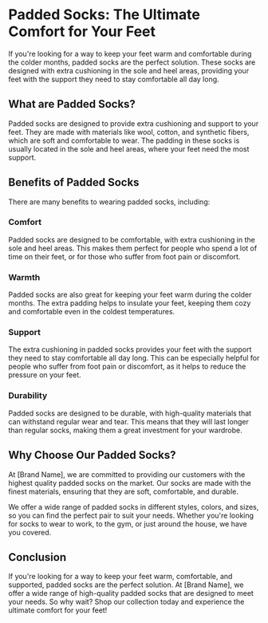 # Padded Socks: The Ultimate Comfort for Your Feet

If you're looking for a way to keep your feet warm and comfortable during the colder months, padded socks are the perfect solution. These socks are designed with extra cushioning in the sole and heel areas, providing your feet with the support they need to stay comfortable all day long.

## What are Padded Socks?

Padded socks are designed to provide extra cushioning and support to your feet. They are made with materials like wool, cotton, and synthetic fibers, which are soft and comfortable to wear. The padding in these socks is usually located in the sole and heel areas, where your feet need the most support.

## Benefits of Padded Socks

There are many benefits to wearing padded socks, including:

### Comfort

Padded socks are designed to be comfortable, with extra cushioning in the sole and heel areas. This makes them perfect for people who spend a lot of time on their feet, or for those who suffer from foot pain or discomfort.

### Warmth

Padded socks are also great for keeping your feet warm during the colder months. The extra padding helps to insulate your feet, keeping them cozy and comfortable even in the coldest temperatures.

### Support

The extra cushioning in padded socks provides your feet with the support they need to stay comfortable all day long. This can be especially helpful for people who suffer from foot pain or discomfort, as it helps to reduce the pressure on your feet.

### Durability

Padded socks are designed to be durable, with high-quality materials that can withstand regular wear and tear. This means that they will last longer than regular socks, making them a great investment for your wardrobe.

## Why Choose Our Padded Socks?

At [Brand Name], we are committed to providing our customers with the highest quality padded socks on the market. Our socks are made with the finest materials, ensuring that they are soft, comfortable, and durable.

We offer a wide range of padded socks in different styles, colors, and sizes, so you can find the perfect pair to suit your needs. Whether you're looking for socks to wear to work, to the gym, or just around the house, we have you covered.

## Conclusion

If you're looking for a way to keep your feet warm, comfortable, and supported, padded socks are the perfect solution. At [Brand Name], we offer a wide range of high-quality padded socks that are designed to meet your needs. So why wait? Shop our collection today and experience the ultimate comfort for your feet!